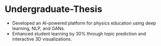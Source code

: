 # Undergraduate-Thesis
- Developed an AI-powered platform for physics education using deep learning, NLP, and GANs.
- Enhanced student learning by 30% through topic prediction and interactive 3D visualizations.
